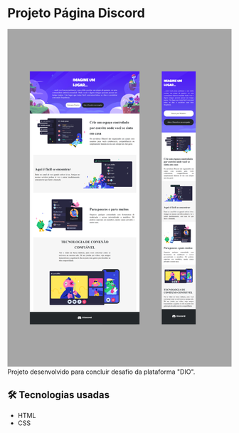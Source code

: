 # Projeto Página Discord
![Projeto Página Discord](./images/ftreadme.png)
Projeto desenvolvido para concluir desafio da plataforma "DIO".

## 🛠️ Tecnologias usadas
- HTML
- CSS